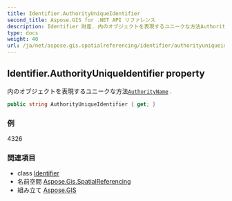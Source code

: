 ```yaml
---
title: Identifier.AuthorityUniqueIdentifier
second_title: Aspose.GIS for .NET API リファレンス
description: Identifier 財産. 内のオブジェクトを表現するユニークな方法AuthorityName .
type: docs
weight: 40
url: /ja/net/aspose.gis.spatialreferencing/identifier/authorityuniqueidentifier/
---
```

## Identifier.AuthorityUniqueIdentifier property

内のオブジェクトを表現するユニークな方法[`AuthorityName`](../authorityname/) .

```csharp
public string AuthorityUniqueIdentifier { get; }
```

### 例

4326

### 関連項目

* class [Identifier](../)
* 名前空間 [Aspose.Gis.SpatialReferencing](../../identifier/)
* 組み立て [Aspose.GIS](../../../)


